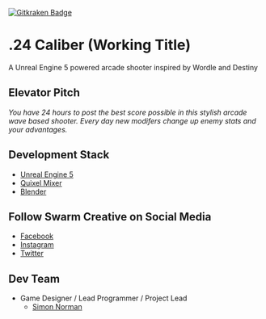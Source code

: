 [![Gitkraken Badge](https://img.shields.io/badge/Repo%20Powered%20By-Gitkraken-teal?style=plastic&logo=gitkraken)](https://www.gitkraken.com/invite/csheW1Ty)

# .24 Caliber (Working Title)

A Unreal Engine 5 powered arcade shooter inspired by Wordle and Destiny

## Elevator Pitch

_You have 24 hours to post the best score possible in this stylish arcade wave based shooter. Every day new modifers change up enemy stats and your advantages._

## Development Stack

- [Unreal Engine 5](https://www.unrealengine.com/en-US/blog/unreal-engine-5-is-now-available-in-early-access)
- [Quixel Mixer](https://quixel.com/mixer)
- [Blender](https://www.blender.org/)

## Follow Swarm Creative on Social Media

- [Facebook](https://www.facebook.com/swarmcreative)
- [Instagram](https://www.instagram.com/swarmcreative/)
- [Twitter](https://twitter.com/SwarmCreative)

## Dev Team

- Game Designer / Lead Programmer / Project Lead
  - [Simon Norman](https://twitter.com/zhymonnorman)
